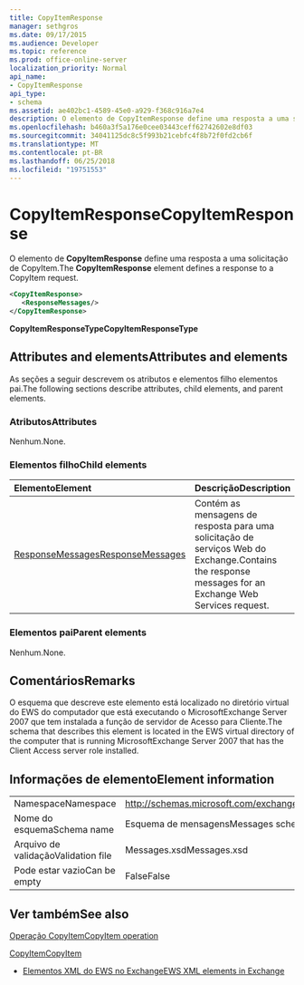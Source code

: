 ```yaml
---
title: CopyItemResponse
manager: sethgros
ms.date: 09/17/2015
ms.audience: Developer
ms.topic: reference
ms.prod: office-online-server
localization_priority: Normal
api_name:
- CopyItemResponse
api_type:
- schema
ms.assetid: ae402bc1-4589-45e0-a929-f368c916a7e4
description: O elemento de CopyItemResponse define uma resposta a uma solicitação de CopyItem.
ms.openlocfilehash: b460a3f5a176e0cee03443ceff62742602e8df03
ms.sourcegitcommit: 34041125dc8c5f993b21cebfc4f8b72f0fd2cb6f
ms.translationtype: MT
ms.contentlocale: pt-BR
ms.lasthandoff: 06/25/2018
ms.locfileid: "19751553"
---
```

# <a name="copyitemresponse"></a><span data-ttu-id="ff944-103">CopyItemResponse</span><span class="sxs-lookup"><span data-stu-id="ff944-103">CopyItemResponse</span></span>

<span data-ttu-id="ff944-104">O elemento de **CopyItemResponse** define uma resposta a uma solicitação de CopyItem.</span><span class="sxs-lookup"><span data-stu-id="ff944-104">The **CopyItemResponse** element defines a response to a CopyItem request.</span></span> 
  
```xml
<CopyItemResponse>
   <ResponseMessages/>
</CopyItemResponse>
```

 <span data-ttu-id="ff944-105">**CopyItemResponseType**</span><span class="sxs-lookup"><span data-stu-id="ff944-105">**CopyItemResponseType**</span></span>
## <a name="attributes-and-elements"></a><span data-ttu-id="ff944-106">Attributes and elements</span><span class="sxs-lookup"><span data-stu-id="ff944-106">Attributes and elements</span></span>

<span data-ttu-id="ff944-107">As seções a seguir descrevem os atributos e elementos filho elementos pai.</span><span class="sxs-lookup"><span data-stu-id="ff944-107">The following sections describe attributes, child elements, and parent elements.</span></span>
  
### <a name="attributes"></a><span data-ttu-id="ff944-108">Atributos</span><span class="sxs-lookup"><span data-stu-id="ff944-108">Attributes</span></span>

<span data-ttu-id="ff944-109">Nenhum.</span><span class="sxs-lookup"><span data-stu-id="ff944-109">None.</span></span>
  
### <a name="child-elements"></a><span data-ttu-id="ff944-110">Elementos filho</span><span class="sxs-lookup"><span data-stu-id="ff944-110">Child elements</span></span>

|<span data-ttu-id="ff944-111">**Elemento**</span><span class="sxs-lookup"><span data-stu-id="ff944-111">**Element**</span></span>|<span data-ttu-id="ff944-112">**Descrição**</span><span class="sxs-lookup"><span data-stu-id="ff944-112">**Description**</span></span>|
|:-----|:-----|
|[<span data-ttu-id="ff944-113">ResponseMessages</span><span class="sxs-lookup"><span data-stu-id="ff944-113">ResponseMessages</span></span>](responsemessages.md) <br/> |<span data-ttu-id="ff944-114">Contém as mensagens de resposta para uma solicitação de serviços Web do Exchange.</span><span class="sxs-lookup"><span data-stu-id="ff944-114">Contains the response messages for an Exchange Web Services request.</span></span>  <br/> |
   
### <a name="parent-elements"></a><span data-ttu-id="ff944-115">Elementos pai</span><span class="sxs-lookup"><span data-stu-id="ff944-115">Parent elements</span></span>

<span data-ttu-id="ff944-116">Nenhum.</span><span class="sxs-lookup"><span data-stu-id="ff944-116">None.</span></span>
  
## <a name="remarks"></a><span data-ttu-id="ff944-117">Comentários</span><span class="sxs-lookup"><span data-stu-id="ff944-117">Remarks</span></span>

<span data-ttu-id="ff944-118">O esquema que descreve este elemento está localizado no diretório virtual do EWS do computador que está executando o MicrosoftExchange Server 2007 que tem instalada a função de servidor de Acesso para Cliente.</span><span class="sxs-lookup"><span data-stu-id="ff944-118">The schema that describes this element is located in the EWS virtual directory of the computer that is running MicrosoftExchange Server 2007 that has the Client Access server role installed.</span></span>
  
## <a name="element-information"></a><span data-ttu-id="ff944-119">Informações de elemento</span><span class="sxs-lookup"><span data-stu-id="ff944-119">Element information</span></span>

|||
|:-----|:-----|
|<span data-ttu-id="ff944-120">Namespace</span><span class="sxs-lookup"><span data-stu-id="ff944-120">Namespace</span></span>  <br/> |http://schemas.microsoft.com/exchange/services/2006/messages  <br/> |
|<span data-ttu-id="ff944-121">Nome do esquema</span><span class="sxs-lookup"><span data-stu-id="ff944-121">Schema name</span></span>  <br/> |<span data-ttu-id="ff944-122">Esquema de mensagens</span><span class="sxs-lookup"><span data-stu-id="ff944-122">Messages schema</span></span>  <br/> |
|<span data-ttu-id="ff944-123">Arquivo de validação</span><span class="sxs-lookup"><span data-stu-id="ff944-123">Validation file</span></span>  <br/> |<span data-ttu-id="ff944-124">Messages.xsd</span><span class="sxs-lookup"><span data-stu-id="ff944-124">Messages.xsd</span></span>  <br/> |
|<span data-ttu-id="ff944-125">Pode estar vazio</span><span class="sxs-lookup"><span data-stu-id="ff944-125">Can be empty</span></span>  <br/> |<span data-ttu-id="ff944-126">False</span><span class="sxs-lookup"><span data-stu-id="ff944-126">False</span></span>  <br/> |
   
## <a name="see-also"></a><span data-ttu-id="ff944-127">Ver também</span><span class="sxs-lookup"><span data-stu-id="ff944-127">See also</span></span>



[<span data-ttu-id="ff944-128">Operação CopyItem</span><span class="sxs-lookup"><span data-stu-id="ff944-128">CopyItem operation</span></span>](copyitem-operation.md)
  
[<span data-ttu-id="ff944-129">CopyItem</span><span class="sxs-lookup"><span data-stu-id="ff944-129">CopyItem</span></span>](copyitem.md)


- [<span data-ttu-id="ff944-130">Elementos XML do EWS no Exchange</span><span class="sxs-lookup"><span data-stu-id="ff944-130">EWS XML elements in Exchange</span></span>](ews-xml-elements-in-exchange.md)

